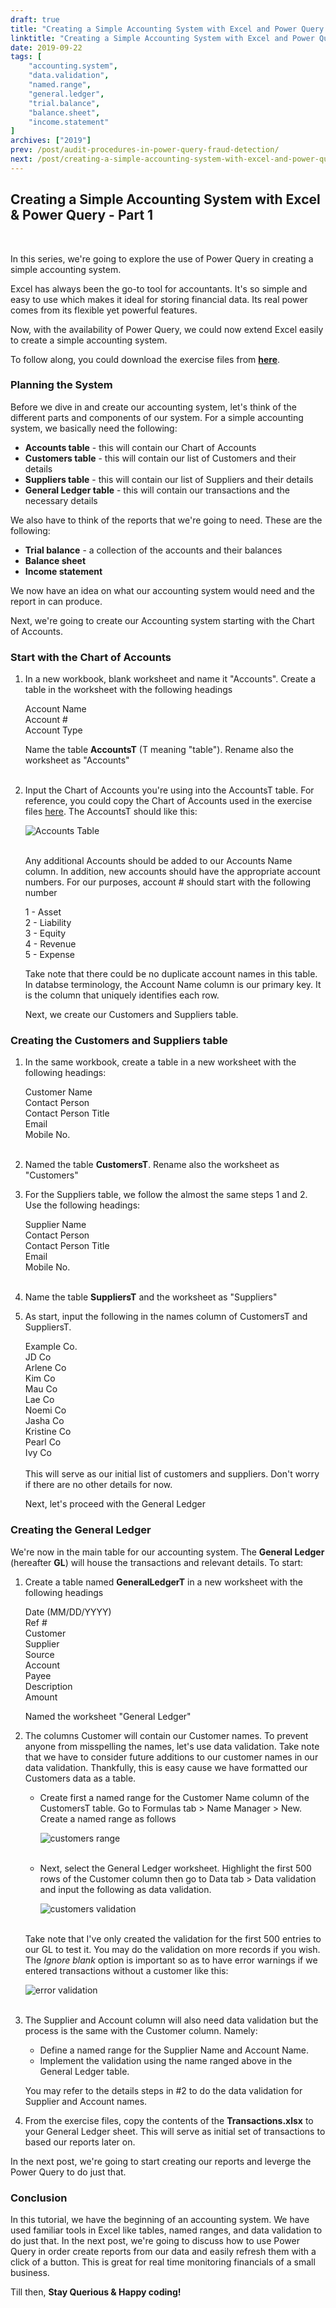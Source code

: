 ```yaml
---
draft: true
title: "Creating a Simple Accounting System with Excel and Power Query - Part 1"
linktitle: "Creating a Simple Accounting System with Excel and Power Query - Part 1"
date: 2019-09-22
tags: [
    "accounting.system",
    "data.validation",
    "named.range",
    "general.ledger",
    "trial.balance",
    "balance.sheet",
    "income.statement"
]
archives: ["2019"]
prev: /post/audit-procedures-in-power-query-fraud-detection/
next: /post/creating-a-simple-accounting-system-with-excel-and-power-query-p2/
---
```


## Creating a Simple Accounting System with Excel & Power Query - Part 1
<br>

In this series, we're going to explore the use of Power Query in creating a simple accounting system.

Excel has always been the go-to tool for accountants. It's so simple and easy to use which makes it ideal for storing financial data. Its real power comes from its flexible yet powerful features.

Now, with the availability of Power Query, we could now extend Excel easily to create a simple accounting system.

To follow along, you could download the exercise files from **[here](https://github.com/PowerQueryforAccountants/Accounting-System-with-Excel-and-PQ)**.

### Planning the System
Before we dive in and create our accounting system, let's think of the different parts and components of our system. For a simple accounting system, we basically need the following:
    
* **Accounts table** - this will contain our Chart of Accounts
* **Customers table** - this will contain our list of Customers and their details
* **Suppliers table** - this will contain our list of Suppliers and their details
* **General Ledger table** - this will contain our transactions and the necessary details

We also have to think of the reports that we're going to need. These are the following:

* **Trial balance** - a collection of the accounts and their balances
* **Balance sheet**
* **Income statement**

We now have an idea on what our accounting system would need and the report in can produce. 

Next, we're going to create our Accounting system starting with the Chart of Accounts.

### Start with the Chart of Accounts
1. In a new workbook, blank worksheet and name it "Accounts". Create a table in the worksheet with the following headings

    Account Name<br>
    Account #<br>
    Account Type<br>

    Name the table **AccountsT** (T meaning "table"). Rename also the worksheet as "Accounts"
    <br>
    <br>

2. Input the Chart of Accounts you're using into the AccountsT table. For reference, you could copy the Chart of Accounts used in the exercise files [here](https://github.com/PowerQueryforAccountants/Creating-a-Simple-Accounting-System-with-Excel-and-Power-Query). The AccountsT should like this:

    ![Accounts Table](/img/creating-a-simple-accounting-system-with-excel-and-power-query/accounts.png)
    <br>
    <br>


    Any additional Accounts should be added to our Accounts Name column. In addition, new accounts should have the appropriate account numbers. For our purposes, account # should start with the following number

    1 - Asset<br>
    2 - Liability<br>
    3 - Equity<br>
    4 - Revenue<br>
    5 - Expense<br>

    Take note that there could be no duplicate account names in this table. In databse terminology, the Account Name column is our primary key.
    It is the column that uniquely identifies each row. 

    Next, we create our Customers and Suppliers table.

### Creating the Customers and Suppliers table
1. In the same workbook, create a table in a new worksheet with the following headings:

    Customer Name<br>
    Contact Person<br>
    Contact Person Title<br>
    Email<br>
    Mobile No.<br>
    <br>
2. Named the table **CustomersT**. Rename also the worksheet as "Customers"

3. For the Suppliers table, we follow the almost the same steps 1 and 2. Use the following headings:

    Supplier Name<br>
    Contact Person<br>
    Contact Person Title<br>
    Email<br>
    Mobile No.<br>
    <br>
4. Name the table **SuppliersT** and the worksheet as "Suppliers"

5. As start, input the following in the names column of CustomersT and SuppliersT.

    Example Co.<br>
    JD Co<br>
    Arlene Co<br>
    Kim Co<br>
    Mau Co<br>
    Lae Co<br>
    Noemi Co<br>
    Jasha Co<br>
    Kristine Co<br>
    Pearl Co<br>
    Ivy Co<br>
    <br>
    This will serve as our initial list of customers and suppliers. Don't worry if there are no other details for now.

    Next, let's proceed with the General Ledger

### Creating the General Ledger
We're now in the main table for our accounting system. The **General Ledger** (hereafter **GL**) will house the transactions and relevant details. To start:

1. Create a table named **GeneralLedgerT** in a new worksheet with the following headings

    Date (MM/DD/YYYY)<br>
    Ref #<br>
    Customer<br>
    Supplier<br>
    Source<br>
    Account<br>
    Payee<br>
    Description<br>
    Amount<br>

    Named the worksheet "General Ledger"
    <br>

2. The columns Customer will contain our Customer names. To prevent anyone from misspelling the names, let's use data validation. Take note that we have to consider future additions to our customer names in our data validation. Thankfully, this is easy cause we have formatted our Customers data as a table. 
    
    * Create first a named range for the Customer Name column of the CustomersT table. Go to Formulas tab > Name Manager > New. Create a named range as follows

        ![customers range](/img/creating-a-simple-accounting-system-with-excel-and-power-query/customers_rng.png)
        <br>
        <br>

    * Next, select the General Ledger worksheet. Highlight the first 500 rows of the Customer column then go to Data tab > Data validation and input the following as data validation.

        ![customers validation](/img/creating-a-simple-accounting-system-with-excel-and-power-query/customers_validation.png)
        <br>
        <br>

    Take note that I've only created the validation for the first 500 entries to our GL to test it. You may do the validation on more records if you wish. The *Ignore blank* option is important so as to have error warnings if we entered transactions without a customer like this:

    ![error validation](/img/creating-a-simple-accounting-system-with-excel-and-power-query/error_validation.png)
    <br>
    <br>

3. The Supplier and Account column will also need data validation but the process is the same with the Customer column. Namely:

    * Define a named range for the Supplier Name and Account Name.
    * Implement the validation using the name ranged above in the General Ledger table.

    You may refer to the details steps in #2 to do the data validation for Supplier and Account names.
    <br>

4. From the exercise files, copy the contents of the **Transactions.xlsx** to your General Ledger sheet. This will serve as initial set of transactions to based our reports later on.

In the next post, we're going to start creating our reports and leverge the Power Query to do just that.

### Conclusion
In this tutorial, we have the beginning of an accounting system. We have used familiar tools in Excel like tables, named ranges, and data validation to do just that. In the next post, we're going to discuss how to use Power Query in order create reports from our data and easily refresh them with a click of a button. This is great for real time monitoring financials of a small business.

Till then, **Stay Querious & Happy coding!**


